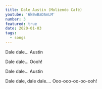 ```yaml
---
title: Dale Austin (Moliendo Café)
youtube: '6kBwBaDAnLM'
number: 3
featured: true
date: 2020-01-03
tags:
  - songs
---
```


Dale dale… Austin

Dale dale... Oooh!

Dale dale… Austin

Dale dale, dale dale…. Ooo-ooo-oo-oo-ooh!